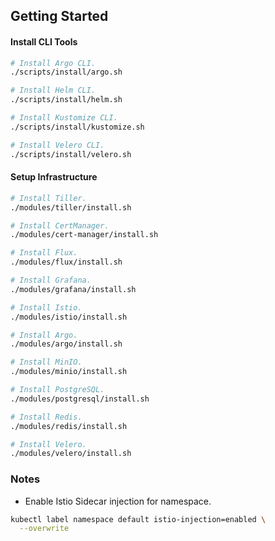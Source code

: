 ## Getting Started

#### Install CLI Tools

```bash
# Install Argo CLI.
./scripts/install/argo.sh

# Install Helm CLI.
./scripts/install/helm.sh

# Install Kustomize CLI.
./scripts/install/kustomize.sh

# Install Velero CLI.
./scripts/install/velero.sh
```

#### Setup Infrastructure

```bash
# Install Tiller.
./modules/tiller/install.sh

# Install CertManager.
./modules/cert-manager/install.sh

# Install Flux.
./modules/flux/install.sh

# Install Grafana.
./modules/grafana/install.sh

# Install Istio.
./modules/istio/install.sh

# Install Argo.
./modules/argo/install.sh

# Install MinIO.
./modules/minio/install.sh

# Install PostgreSQL.
./modules/postgresql/install.sh

# Install Redis.
./modules/redis/install.sh

# Install Velero.
./modules/velero/install.sh
```

### Notes

- Enable Istio Sidecar injection for namespace.

```bash
kubectl label namespace default istio-injection=enabled \
  --overwrite
```
